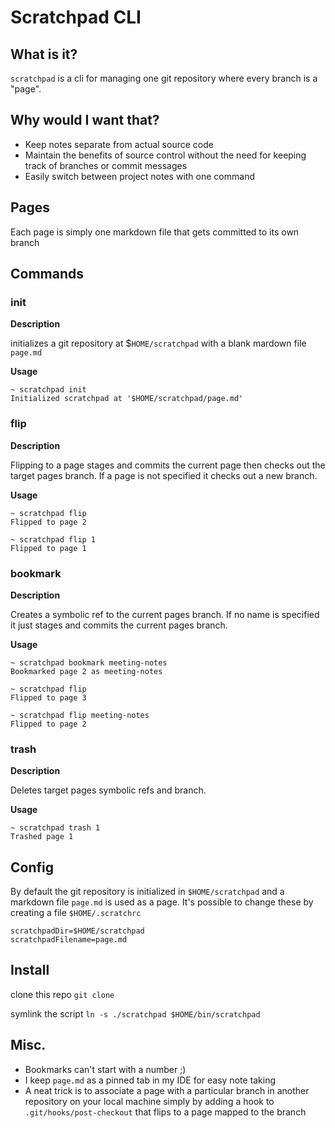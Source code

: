 # Scratchpad CLI
## What is it?
`scratchpad` is a cli for managing one git repository where every branch is a "page".

## Why would I want that?
- Keep notes separate from actual source code
- Maintain the benefits of source control without the need for keeping track of branches or commit messages
- Easily switch between project notes with one command


## Pages
Each page is simply one markdown file that gets committed to its own branch

## Commands
### init
**Description**

initializes a git repository at $`HOME/scratchpad` with a blank mardown file `page.md`

**Usage**
```
~ scratchpad init
Initialized scratchpad at '$HOME/scratchpad/page.md'
```

### flip
**Description**

Flipping to a page stages and commits the current page then checks out the target pages branch. If a page is not specified it checks out a new branch.

**Usage**
```
~ scratchpad flip
Flipped to page 2

~ scratchpad flip 1
Flipped to page 1
```

### bookmark

**Description**

Creates a symbolic ref to the current pages branch. If no name is specified it just stages and commits the current pages branch.

**Usage**
```
~ scratchpad bookmark meeting-notes
Bookmarked page 2 as meeting-notes

~ scratchpad flip
Flipped to page 3

~ scratchpad flip meeting-notes
Flipped to page 2
```

### trash

**Description**

Deletes target pages symbolic refs and branch.

**Usage**
```
~ scratchpad trash 1
Trashed page 1
```
## Config
By default the git repository is initialized in `$HOME/scratchpad` and a markdown file `page.md` is used as a page. It's possible to change these by creating a file `$HOME/.scratchrc`
```
scratchpadDir=$HOME/scratchpad
scratchpadFilename=page.md
```

## Install

clone this repo
`git clone`

symlink the script
`ln -s ./scratchpad $HOME/bin/scratchpad`

## Misc.

- Bookmarks can't start with a number ;)
- I keep `page.md` as a pinned tab in my IDE for easy note taking
- A neat trick is to associate a page with a particular branch in another repository on your local machine simply by adding a hook to `.git/hooks/post-checkout` that flips to a page mapped to the branch
